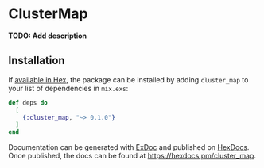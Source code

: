 # ClusterMap

**TODO: Add description**

## Installation

If [available in Hex](https://hex.pm/docs/publish), the package can be installed
by adding `cluster_map` to your list of dependencies in `mix.exs`:

```elixir
def deps do
  [
    {:cluster_map, "~> 0.1.0"}
  ]
end
```

Documentation can be generated with [ExDoc](https://github.com/elixir-lang/ex_doc)
and published on [HexDocs](https://hexdocs.pm). Once published, the docs can
be found at <https://hexdocs.pm/cluster_map>.

